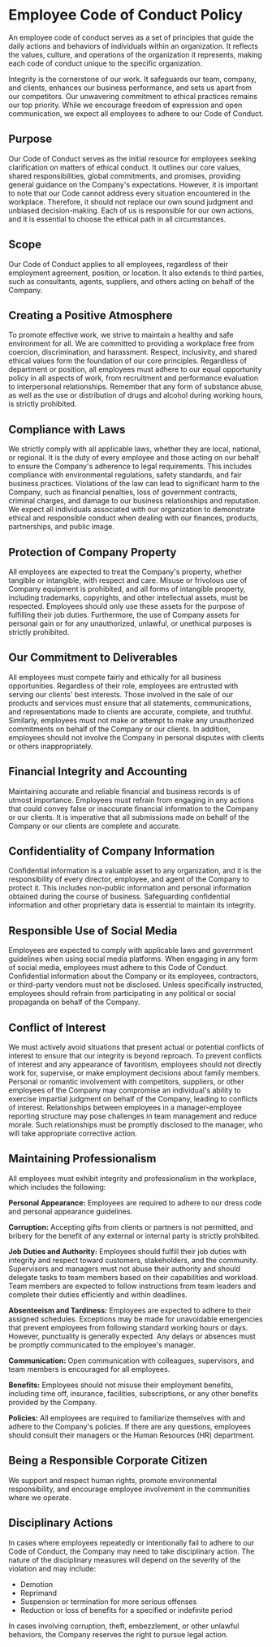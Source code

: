 # Employee Code of Conduct Policy

An employee code of conduct serves as a set of principles that guide the daily actions and behaviors of individuals within an organization. It reflects the values, culture, and operations of the organization it represents, making each code of conduct unique to the specific organization.

Integrity is the cornerstone of our work. It safeguards our team, company, and clients, enhances our business performance, and sets us apart from our competitors. Our unwavering commitment to ethical practices remains our top priority. While we encourage freedom of expression and open communication, we expect all employees to adhere to our Code of Conduct.

## Purpose

Our Code of Conduct serves as the initial resource for employees seeking clarification on matters of ethical conduct. It outlines our core values, shared responsibilities, global commitments, and promises, providing general guidance on the Company's expectations. However, it is important to note that our Code cannot address every situation encountered in the workplace. Therefore, it should not replace our own sound judgment and unbiased decision-making. Each of us is responsible for our own actions, and it is essential to choose the ethical path in all circumstances.

## Scope

Our Code of Conduct applies to all employees, regardless of their employment agreement, position, or location. It also extends to third parties, such as consultants, agents, suppliers, and others acting on behalf of the Company.

## Creating a Positive Atmosphere

To promote effective work, we strive to maintain a healthy and safe environment for all. We are committed to providing a workplace free from coercion, discrimination, and harassment. Respect, inclusivity, and shared ethical values form the foundation of our core principles. Regardless of department or position, all employees must adhere to our equal opportunity policy in all aspects of work, from recruitment and performance evaluation to interpersonal relationships. Remember that any form of substance abuse, as well as the use or distribution of drugs and alcohol during working hours, is strictly prohibited.

## Compliance with Laws

We strictly comply with all applicable laws, whether they are local, national, or regional. It is the duty of every employee and those acting on our behalf to ensure the Company's adherence to legal requirements. This includes compliance with environmental regulations, safety standards, and fair business practices. Violations of the law can lead to significant harm to the Company, such as financial penalties, loss of government contracts, criminal charges, and damage to our business relationships and reputation. We expect all individuals associated with our organization to demonstrate ethical and responsible conduct when dealing with our finances, products, partnerships, and public image.

## Protection of Company Property

All employees are expected to treat the Company's property, whether tangible or intangible, with respect and care. Misuse or frivolous use of Company equipment is prohibited, and all forms of intangible property, including trademarks, copyrights, and other intellectual assets, must be respected. Employees should only use these assets for the purpose of fulfilling their job duties. Furthermore, the use of Company assets for personal gain or for any unauthorized, unlawful, or unethical purposes is strictly prohibited.

## Our Commitment to Deliverables

All employees must compete fairly and ethically for all business opportunities. Regardless of their role, employees are entrusted with serving our clients' best interests. Those involved in the sale of our products and services must ensure that all statements, communications, and representations made to clients are accurate, complete, and truthful. Similarly, employees must not make or attempt to make any unauthorized commitments on behalf of the Company or our clients. In addition, employees should not involve the Company in personal disputes with clients or others inappropriately.

## Financial Integrity and Accounting

Maintaining accurate and reliable financial and business records is of utmost importance. Employees must refrain from engaging in any actions that could convey false or inaccurate financial information to the Company or our clients. It is imperative that all submissions made on behalf of the Company or our clients are complete and accurate.

## Confidentiality of Company Information

Confidential information is a valuable asset to any organization, and it is the responsibility of every director, employee, and agent of the Company to protect it. This includes non-public information and personal information obtained during the course of business. Safeguarding confidential information and other proprietary data is essential to maintain its integrity.

## Responsible Use of Social Media

Employees are expected to comply with applicable laws and government guidelines when using social media platforms. When engaging in any form of social media, employees must adhere to this Code of Conduct. Confidential information about the Company or its employees, contractors, or third-party vendors must not be disclosed. Unless specifically instructed, employees should refrain from participating in any political or social propaganda on behalf of the Company.

## Conflict of Interest

We must actively avoid situations that present actual or potential conflicts of interest to ensure that our integrity is beyond reproach. To prevent conflicts of interest and any appearance of favoritism, employees should not directly work for, supervise, or make employment decisions about family members. Personal or romantic involvement with competitors, suppliers, or other employees of the Company may compromise an individual's ability to exercise impartial judgment on behalf of the Company, leading to conflicts of interest. Relationships between employees in a manager-employee reporting structure may pose challenges in team management and reduce morale. Such relationships must be promptly disclosed to the manager, who will take appropriate corrective action.

## Maintaining Professionalism

All employees must exhibit integrity and professionalism in the workplace, which includes the following:

**Personal Appearance:** Employees are required to adhere to our dress code and personal appearance guidelines.

**Corruption:** Accepting gifts from clients or partners is not permitted, and bribery for the benefit of any external or internal party is strictly prohibited.

**Job Duties and Authority:** Employees should fulfill their job duties with integrity and respect toward customers, stakeholders, and the community. Supervisors and managers must not abuse their authority and should delegate tasks to team members based on their capabilities and workload. Team members are expected to follow instructions from team leaders and complete their duties efficiently and within deadlines.

**Absenteeism and Tardiness:** Employees are expected to adhere to their assigned schedules. Exceptions may be made for unavoidable emergencies that prevent employees from following standard working hours or days. However, punctuality is generally expected. Any delays or absences must be promptly communicated to the employee's manager.

**Communication:** Open communication with colleagues, supervisors, and team members is encouraged for all employees.

**Benefits:** Employees should not misuse their employment benefits, including time off, insurance, facilities, subscriptions, or any other benefits provided by the Company.

**Policies:** All employees are required to familiarize themselves with and adhere to the Company's policies. If there are any questions, employees should consult their managers or the Human Resources (HR) department.

## Being a Responsible Corporate Citizen

We support and respect human rights, promote environmental responsibility, and encourage employee involvement in the communities where we operate.

## Disciplinary Actions

In cases where employees repeatedly or intentionally fail to adhere to our Code of Conduct, the Company may need to take disciplinary action. The nature of the disciplinary measures will depend on the severity of the violation and may include:

- Demotion
- Reprimand
- Suspension or termination for more serious offenses
- Reduction or loss of benefits for a specified or indefinite period

In cases involving corruption, theft, embezzlement, or other unlawful behaviors, the Company reserves the right to pursue legal action.